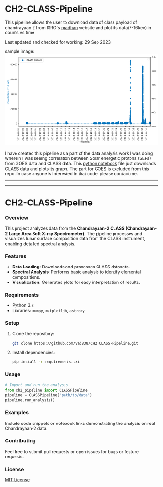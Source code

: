 # CH2-CLASS-Pipeline
This pipeline allows the user to download data of class payload of chandrayaan 2 from ISRO's [pradhan](https://pradan.issdc.gov.in/ch2/) website and plot its data(7-16kev) in counts vs time

Last updated and checked for working: 29 Sep 2023

sample image:
![CLASS LC Oct 2023](sample.png)

I have created this pipeline as a part of the data analysis work I was doing wherein I was seeing correlation between Solar energetic protons (SEPs) from GOES data and CLASS data. This [python notebook](https://github.com/Vai838/CH2-CLASS-Pipeline/blob/main/CLASS_Pipeline.ipynb) file just downloads CLASS data and plots its graph. The part for GOES is excluded from this repo. In case anyone is interested in that code, please contact me.

--------------------------------------------------------------------------------------------------------------------
---

# CH2-CLASS-Pipeline

### Overview
This project analyzes data from the **Chandrayaan-2 CLASS (Chandrayaan-2 Large Area Soft X-ray Spectrometer)**. The pipeline processes and visualizes lunar surface composition data from the CLASS instrument, enabling detailed spectral analysis.

### Features
- **Data Loading**: Downloads and processes CLASS datasets.
- **Spectral Analysis**: Performs basic analysis to identify elemental compositions.
- **Visualization**: Generates plots for easy interpretation of results.

### Requirements
- Python 3.x
- Libraries: `numpy`, `matplotlib`, `astropy`

### Setup
1. Clone the repository:
   ```bash
   git clone https://github.com/Vai838/CH2-CLASS-Pipeline.git
   ```
2. Install dependencies:
   ```bash
   pip install -r requirements.txt
   ```

### Usage
```python
# Import and run the analysis
from ch2_pipeline import CLASSPipeline
pipeline = CLASSPipeline("path/to/data")
pipeline.run_analysis()
```

### Examples
Include code snippets or notebook links demonstrating the analysis on real Chandrayaan-2 data.

### Contributing
Feel free to submit pull requests or open issues for bugs or feature requests.

### License
[MIT License](LICENSE)
